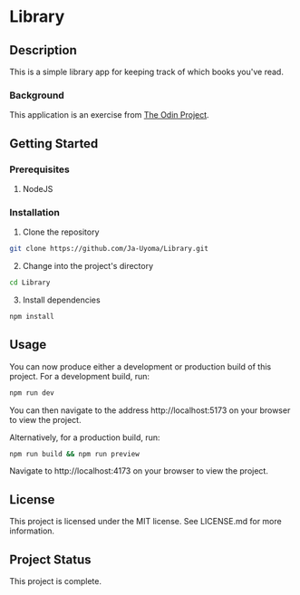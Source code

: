 # Library

## Description

This is a simple library app for keeping track of which books you've read.

### Background

This application is an exercise from [The Odin Project](https://www.theodinproject.com/lessons/node-path-javascript-library).

## Getting Started

### Prerequisites

1. NodeJS

### Installation

1. Clone the repository

```sh
git clone https://github.com/Ja-Uyoma/Library.git
```

2. Change into the project's directory

```sh
cd Library
```

3. Install dependencies

```sh
npm install
```

## Usage

You can now produce either a development or production build of this project. For a development build, run:

```sh
npm run dev
```

You can then navigate to the address http://localhost:5173 on your browser to view the project.

Alternatively, for a production build, run:

```sh
npm run build && npm run preview
```

Navigate to http://localhost:4173 on your browser to view the project.

## License

This project is licensed under the MIT license. See LICENSE.md for more information.

## Project Status

This project is complete.
